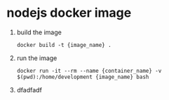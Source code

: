 # nodejs docker image

1. build the image
   ```
   docker build -t {image_name} .
   ```
2. run the image 
   ```
   docker run -it --rm --name {container_name} -v $(pwd):/home/development {image_name} bash
   ```
3. dfadfadf
